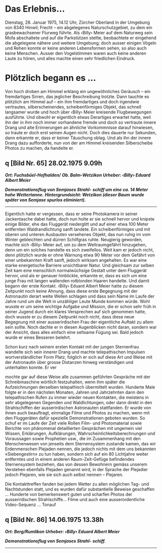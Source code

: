 # Das Erlebnis...

Dienstag, 28. Januar 1975, 14.12 Uhr,
Zürcher Oberland in der Umgebung von
8340 Hinwil; Frecht – ein abgelegenes
Naturschutzgebiet, zu dem ein grasbewachsener Flurweg führte. Als ‹Billy›
Meier auf dem Naturweg sein Mofa
abschaltete und auf die Parkstützen
stellte, beobachtete er eingehend die
abgelegene nähere und weitere Umgebung; doch ausser einigen Vögeln
und Rehen konnte er keine anderen
Lebensformen sehen, so also auch keine
Menschen. Ausser den Vogelstimmen
waren auch keine anderen Laute zu
hören, und alles machte einen sehr
friedlichen Eindruck.

# Plötzlich begann es ...

Von hoch droben am Himmel erklang ein
ungewöhnliches Geräusch – ein fremdartiges Sirren, das jeglicher Beschreibung
trotzte. Dann tauchte es plötzlich am
Himmel auf – ein ihm fremdartiges und
doch irgendwie vertrautes, silberscheinendes, scheibenförmiges Objekt, das
schnell langsamer wurde und hoch über
‹Billy› Meier kreisende Flugbewegungen
ausführte. Und obwohl er eigentlich etwas Derartiges erwartet hatte, weil ihn der
in ihm noch immer vorhandene fremde
und doch so vertraute innere Drang und
alte Erinnerungen an ähnliche Vorkommnisse darauf hinwiesen, so traute er doch
erst seinen Augen nicht. Doch dies dauerte nur Sekunden, dann erkannte er, dass er
keiner Täuschung oblag. Und als ihn der
innere Drang dazu aufforderte, nun von
der am Himmel kreisenden Silberscheibe
Photos zu machen, da handelte er.

## q [Bild Nr. 65] 28.02.1975 9.09h


**_Ort: Fuchsbüel-Hofhalden/_**
**_Ob. Balm-Wetzikon_**
**_Urheber: ‹Billy› Eduard Albert Meier_**


**_Demonstrationsflug von Semjases Strahl-_**
**_schiff um eine ca. 14 Meter hohe Wettertanne._**
**_Hintergrundsicht: Wetzikon (dieser Baum_**
**_wurde später von Semjase spurlos eliminiert)._**


-----

Eigentlich hatte er vergessen, dass er seine Photokamera in seiner Jackentasche
dabei hatte, doch nun holte er sie schnell
hervor und knipste einige Bilder, ehe das
Fluggerät niederglitt und auf einer etwa
100 Meter entfernten Waldrandlichtung
sanft landete. Ein scheibenförmiges und
mit oberen und unteren Ausbauten versehenes Objekt, das nun ruhig im vom
Winter gebleichten und dürren Schilfgras ruhte.
Neugierig geworden, machte sich ‹Billy›
Meier auf, um zu dem Weltraumgefährt
hinzugehen, denn um ein solches handelte es sich zweifellos. Weit kam er jedoch nicht, denn plötzlich wurde er ohne
Warnung etwa 90 Meter vor dem Gefährt
von einer unbekannten Kraft sanft, jedoch wirksam angehalten. Es war eine
starke energetische Barriere unsichtbarer
Natur. Und gleichsam zur selben Zeit kam
eine menschlich normalwüchsige Gestalt
unter dem Fluggerät hervor, und als er genauer hinblickte, erkannte er, dass es sich
um eine junge Frau mit langen wallenden
rotblonden Haaren handelte. Und damit
begann der erste Kontakt.
‹Billy› Eduard Albert Meier hatte zu diesem Zeitpunkt noch keine Ahnung, dass
diese erste Begegnung mit der Astronautin derart weite Wellen schlagen und
dass sein Name im Laufe der Jahre rund
um die Welt in unzähliger Leute Munde
kommen würde. Wohl wusste er um seine wichtige Aufgabe und Mission, die er
schon sehr früh in seiner Jugend durch
ein klares Versprechen auf sich genommen hatte, doch wusste er zu diesem
Zeitpunkt noch nicht, dass diese neue
Begegnung mit einer ausserirdischen
Frau der eigentliche Auftakt zu allem
sein sollte. Noch dachte er in diesen Augenblicken nicht daran, sondern war der
Ansicht, dass alles einfach eine seltsame
Fügung sei. Bald jedoch wurde er eines
Besseren belehrt.

Schon kurz nach seinem ersten Kontakt
mit der jungen Sternenfrau wandelte
sich sein innerer Drang und machte
telepathischen Impulsen wortverständlicher Form Platz, folglich er sich auf diese Art und Weise mit der Astronautin
über grosse Distanzen hinweg verständigen und unterhalten konnte. Er ver

mochte gar auf diese Weise alle zusammen geführten Gespräche mit der
Schreibmaschine wörtlich festzuhalten,
wenn ihm später die Aufzeichnungen
derselben telepathisch übermittelt wurden.
Hunderte Male folgte er in den nächsten
Monaten, Jahren und Jahrzehnten dann
den telepathischen Rufen zu immer wieder neuen Kontakten, die meistens in sehr
abgelegenen Gegenden und Waldlichtungen, oder dann direkt in den Strahlschiffen der ausserirdischen Astronauten
stattfanden. Er wurde von ihnen auch
beauftragt, einmalige Filme und Photos
zu machen, wenn mit den Fluggeräten
dafür spezielle Demonstrationen geboten
wurden. So schuf er im Laufe der Zeit viele Rollen Film- und Photomaterial sowie
Berichte von phänomenal detaillierten
Gesprächen mit ungemein viel Wissen,
Erklärungen, Aufklärungen, Wahrscheinlichkeitsberechnungen und Voraussagen
sowie Prophetien usw., die im Zusammenhang mit den Menschenwesen von
jenseits dem Sternensystem zustande
kamen, das wir Erdenmenschen Plejaden
nennen, die jedoch nichts mit dem uns
bekannten «Siebengestirn» zu tun haben,
sondern sich auf ein 80 Lichtjahre weiter
entferntes und in einem anderen
Raum-Zeit-Gefüge befindendes Sternensystem beziehen, das von dessen Bewohnern gemäss unserem Verstehen ebenfalls
Plejaden genannt wird, in der Sprache der
Plejadier jedoch Plejaren, wie sie sich
auch selbst nennen – Plejaren.

Die Kontakttreffen fanden bei jedem
Wetter zu allen möglichen Tag- und
Nachtstunden statt, und es wurden dafür
substantielle Beweise geschaffen … Hunderte von bemerkenswert guten und
scharfen Photos der ausserirdischen
Strahlschiffe… Filme und auch eine ausserordentliche Video-Sequenz … Tonauf
## q [Bild Nr. 86] 14.06.1975 13.38h

**_Ort: Berg/Rumlikon_**
**_Urheber: ‹Billy› Eduard Albert Meier_**

**_Demonstrationsflug von Semjases Strahl-_**
**_schiff._**


-----

